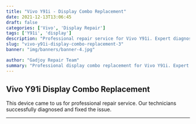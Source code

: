 ```yaml
---
title: "Vivo Y91i - Display Combo Replacement"
date: 2021-12-13T13:06:45
draft: false
categories: ['Vivo', 'Display Repair']
tags: ['Y91i', 'display']
description: "Professional repair service for Vivo Y91i. Expert diagnosis and quality repairs in Bangalore."
slug: "vivo-y91i-display-combo-replacement-3"
banner: "img/banners/banner-4.jpg"

author: "Gadjoy Repair Team"
summary: "Professional display combo replacement for Vivo Y91i. Expert technicians, quality parts, warranty included."
---
```


## Vivo Y91i Display Combo Replacement

This device came to us for professional repair service. Our technicians successfully diagnosed and fixed the issue.

---